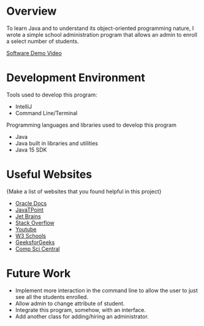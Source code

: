 # Overview

To learn Java and to understand its object-oriented programming nature, I wrote a simple school administration program that allows an admin to enroll a select number of students.

[Software Demo Video](http://youtube.link.goes.here)

# Development Environment

Tools used to develop this program:
- IntelliJ
- Command Line/Terminal

Programming languages and libraries used to develop this program
- Java
- Java built in libraries and utilities
- Java 15 SDK

# Useful Websites

{Make a list of websites that you found helpful in this project}
* [Oracle Docs](https://docs.oracle.com/)
* [JavaTPoint](https://javatpoint.com/)
* [Jet Brains](https://jetbrains.com)
* [Stack Overflow](https://stackoverflow.com/)
* [Youtube](https://youtube.com/)
* [W3 Schools](https://w3schools.com/)
* [GeeksforGeeks](https://geeksforgeeks.org)
* [Comp Sci Central](https://compscicentral.com/)

# Future Work

* Implement more interaction in the command line to allow the user to just see all the students enrolled.
* Allow admin to change attribute of student.
* Integrate this program, somehow, with an interface.
* Add another class for adding/hiring an administrator.